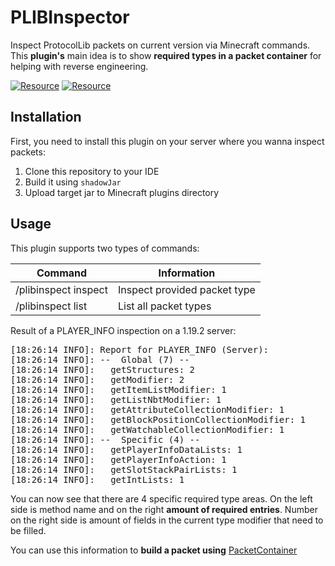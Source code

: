 # PLIBInspector

Inspect ProtocolLib packets on current version via Minecraft commands.<br>
This **plugin's** main idea is to show **required types in a packet container** for helping with reverse engineering.

[![Resource](https://img.shields.io/github/v/release/ZorTik/PLIBInspector?style=for-the-badge)](https://github.com/ZorTik/PLIBInspector/releases) [![Resource](https://img.shields.io/github/license/ZorTik/PLIBInspector?style=for-the-badge)](https://github.com/ZorTik/PLIBInspector)

## Installation
First, you need to install this plugin on your server where you wanna inspect packets:
1. Clone this repository to your IDE
2. Build it using ```shadowJar```
3. Upload target jar to Minecraft plugins directory

## Usage
This plugin supports two types of commands:<br>
<table>
  <thead>
    <th>Command</th>
    <th>Information</th>
  </thead>
  <tbody>
    <tr>
      <td>/plibinspect inspect <PACKET NAME></td>
      <td>Inspect provided packet type</td>
    </tr>
    <tr>
      <td>/plibinspect list</td>
      <td>List all packet types</td>
    </tr>
  </tbody>
</table>

Result of a PLAYER_INFO inspection on a 1.19.2 server:
<pre>
[18:26:14 INFO]: Report for PLAYER_INFO (Server):
[18:26:14 INFO]: --  Global (7) --
[18:26:14 INFO]:   getStructures: 2
[18:26:14 INFO]:   getModifier: 2
[18:26:14 INFO]:   getItemListModifier: 1
[18:26:14 INFO]:   getListNbtModifier: 1
[18:26:14 INFO]:   getAttributeCollectionModifier: 1
[18:26:14 INFO]:   getBlockPositionCollectionModifier: 1
[18:26:14 INFO]:   getWatchableCollectionModifier: 1
[18:26:14 INFO]: --  Specific (4) --
[18:26:14 INFO]:   getPlayerInfoDataLists: 1
[18:26:14 INFO]:   getPlayerInfoAction: 1
[18:26:14 INFO]:   getSlotStackPairLists: 1
[18:26:14 INFO]:   getIntLists: 1
</pre>

You can now see that there are 4 specific required type areas. On the left side is method name and on the right **amount of required entries**. Number on the right side is amount of fields in the current type modifier that need to be filled.<br>

You can use this information to **build a packet using** <a href="https://github.com/dmulloy2/ProtocolLib/wiki/PacketContainer">PacketContainer</a>
